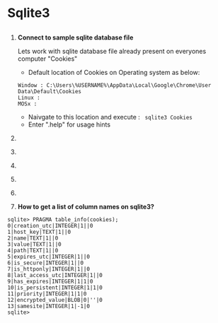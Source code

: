 # Sqlite3

##
1. <b>Connect to sample sqlite database file</b>

    Lets work with sqlite database file already present on everyones computer "Cookies"
    - Default location of Cookies on Operating system as below:
    ```
    Window : C:\Users\%USERNAME%\AppData\Local\Google\Chrome\User Data\Default\Cookies
    Linux :
    MOSx :
    ```
    - Naivgate to this location and execute : ``` sqlite3 Cookies```
    - Enter ".help" for usage hints




1. <b></b>
1. <b></b>
1. <b></b>
1. <b></b>
1. <b></b>
1. <b>How to get a list of column names on sqlite3?</b>
```
sqlite> PRAGMA table_info(cookies);
0|creation_utc|INTEGER|1||0
1|host_key|TEXT|1||0
2|name|TEXT|1||0
3|value|TEXT|1||0
4|path|TEXT|1||0
5|expires_utc|INTEGER|1||0
6|is_secure|INTEGER|1||0
7|is_httponly|INTEGER|1||0
8|last_access_utc|INTEGER|1||0
9|has_expires|INTEGER|1|1|0
10|is_persistent|INTEGER|1|1|0
11|priority|INTEGER|1|1|0
12|encrypted_value|BLOB|0|''|0
13|samesite|INTEGER|1|-1|0
sqlite>
```
